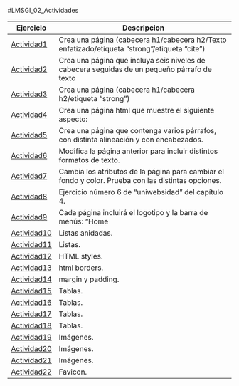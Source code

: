 #LMSGI_02_Actividades

Ejercicio | Descripcion
----------|------------
[Actividad1](Actividad1.html) | Crea una página (cabecera h1/cabecera h2/Texto enfatizado/etiqueta “strong”/etiqueta “cite”)
[Actividad2](Actividad2.html) | Crea una página que incluya seis niveles de cabecera seguidas de un pequeño párrafo de texto
[Actividad3](Actividad3.html) | Crea una página (cabecera h1/cabecera h2/etiqueta “strong”)
[Actividad4](Actividad4.html) | Crea una página html que muestre el siguiente aspecto:
[Actividad5](Actividad5.html) | Crea una página que contenga varios párrafos, con distinta alineación y con encabezados.
[Actividad6](Actividad6.html) | Modifica la página anterior para incluir distintos formatos de texto.
[Actividad7](Actividad7.html) | Cambia los atributos de la página para cambiar el fondo y color. Prueba con las distintas opciones.
[Actividad8](/Tema1/LMSGI_02_Actividades/Actividad8/) | Ejercicio número 6 de “uniwebsidad” del capítulo 4.
[Actividad9](/Tema1/LMSGI_02_Actividades/Actividad9/) | Cada página incluirá el logotipo y la barra de menús: “Home | Races | Resources …”, además del pie de página con el copyright.
[Actividad10](Actividad10.html) | Listas anidadas.
[Actividad11](Actividad11.html) | Listas.
[Actividad12](Actividad12.html) | HTML styles.
[Actividad13](Actividad13.html) | html borders.
[Actividad14](Actividad14.html) | margin y padding.
[Actividad15](Actividad15.html) | Tablas.
[Actividad16](Actividad16.html) | Tablas.
[Actividad17](Actividad17.html) | Tablas.
[Actividad18](Actividad18.html) | Tablas.
[Actividad19](Actividad19.html) | Imágenes.
[Actividad20](Actividad20.html) | Imágenes.
[Actividad21](Actividad21.html) | Imágenes.
[Actividad22](Actividad22.html) | Favicon.
